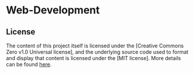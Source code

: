 # Web-Development

## License

The content of this project itself is licensed under the [Creative Commons Zero v1.0 Universal license], and the underlying source code used to format and display that content is licensed under the [MIT license]. More details can be found [here](LICENSE).
